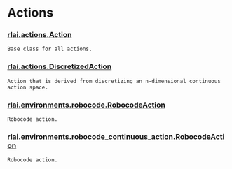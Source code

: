 # Actions
### [rlai.actions.Action](https://github.com/MatthewGerber/rlai/tree/master/src/rlai/actions/__init__.py#L9)
```
Base class for all actions.
```
### [rlai.actions.DiscretizedAction](https://github.com/MatthewGerber/rlai/tree/master/src/rlai/actions/__init__.py#L82)
```
Action that is derived from discretizing an n-dimensional continuous action space.
```
### [rlai.environments.robocode.RobocodeAction](https://github.com/MatthewGerber/rlai/tree/master/src/rlai/environments/robocode.py#L1489)
```
Robocode action.
```
### [rlai.environments.robocode_continuous_action.RobocodeAction](https://github.com/MatthewGerber/rlai/tree/master/src/rlai/environments/robocode_continuous_action.py#L1372)
```
Robocode action.
```
